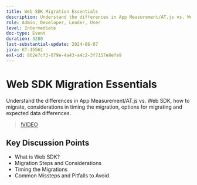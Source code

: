 ```yaml
---
title: Web SDK Migration Essentials
description: Understand the differences in App Measurement/AT.js vs. Web SDK, how to migrate, considerations in timing the migration, options for migrating and expected data differences.Key Discussion Points - What is Web SDK? Migration Steps and Considerations Timing the Migrations Common Missteps and Pitfalls to Avoid
role: Admin, Developer, Leader, User
level: Intermediate
doc-type: Event
duration: 3280
last-substantial-update: 2024-06-07
jira: KT-15561
exl-id: 862e7cf3-079e-4a43-a4c2-3f7157e8efe9
---
```

# Web SDK Migration Essentials

Understand the differences in App Measurement/AT.js vs. Web SDK, how to migrate, considerations in timing the migration, options for migrating and expected data differences.

>[!VIDEO](https://video.tv.adobe.com/v/3429291/?learn=on)

## Key Discussion Points

* What is Web SDK?
* Migration Steps and Considerations
* Timing the Migrations
* Common Missteps and Pitfalls to Avoid
